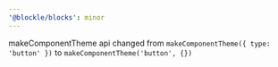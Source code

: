 ```yaml
---
'@blockle/blocks': minor
---
```


makeComponentTheme api changed from `makeComponentTheme({ type: 'button' })` to `makeComponentTheme('button', {})`

